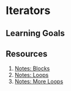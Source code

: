 # Iterators
## Learning Goals

## Resources
1. [Notes: Blocks](notes/blocks.md)
1. [Notes: Loops](notes/loops.md)
1. [Notes: More Loops](notes/more-loops.md)

